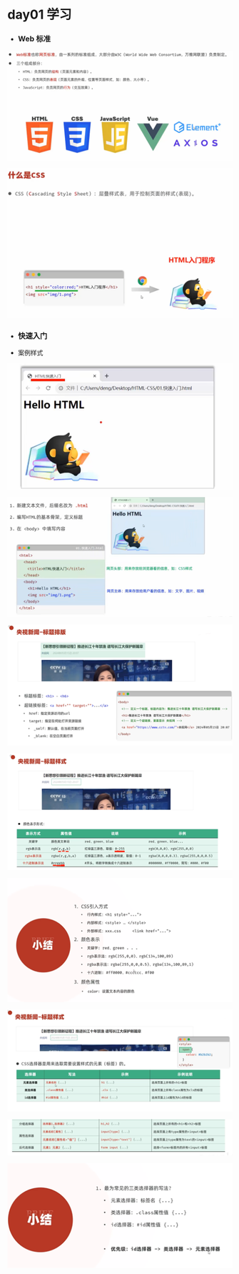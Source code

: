 # day01 学习

- ### Web 标准

![image-20250415162424753](./assets/image-20250415162424753.png)



![image-20250415164550098](./assets/image-20250415164550098.png)

- ### 快速入门

- 案例样式

![image-20250415164717239](./assets/image-20250415164717239.png)

![image-20250415165022537](./assets/image-20250415165022537.png)

![image-20250421135104505](./assets/image-20250421135104505.png)

![image-20250421141040426](./assets/image-20250421141040426.png)

![image-20250421143920770](./assets/image-20250421143920770.png)

![image-20250421144347596](./assets/image-20250421144347596.png)

![image-20250421150703279](./assets/image-20250421150703279.png)

![image-20250421150923973](./assets/image-20250421150923973.png)